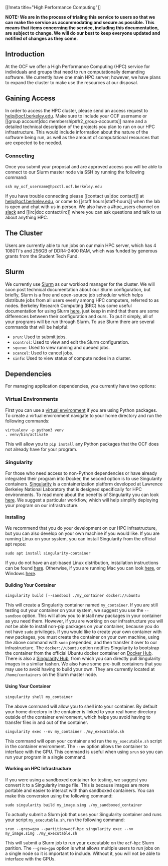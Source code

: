 [[!meta title="High Performance Computing"]]

**NOTE: We are in the process of trialing this service to users so that we can
make the service as accommodating and secure as possible. This means that items
concerning the service, including this documentation, are subject to change.
We will do our best to keep everyone updated and notified of changes as they come.**

## Introduction

At the OCF we offer a High Performance Computing (HPC) service for individuals
and groups that need to run computationally demanding software. We currently
have one main HPC server; however, we have plans to expand the cluster to make
use the resources at our disposal.

## Gaining Access

In order to access the HPC cluster, please send an access request to
[help@ocf.berkeley.edu](mailto:help@ocf.berkeley.edu). Make sure to include
your OCF username or [[group account|doc membership#h2_group-accounts]] name and a detailed technical
description of the projects you plan to run on our HPC infrastructure. This
would include information about the nature of the software being run, as
well as the amount of computational resources that are expected to be needed.

### Connecting

Once you submit your proposal and are approved access you will be able to
connect to our Slurm master node via SSH by running the following command:

```
ssh my_ocf_username@hpcctl.ocf.berkeley.edu
```

If you have trouble connecting please [[contact us|doc contact]] at
[help@ocf.berkeley.edu](mailto:help@ocf.berkeley.edu), or come to
[[staff hours|staff-hours]] when the lab is open and chat with us in person.
We also have a #hpc_users channel on [slack][fco] and [[irc|doc contact/irc]]
where you can ask questions and talk to us about anything HPC.

## The Cluster

Users are currently able to run jobs on our main HPC server, which has 4
1080Ti's and 256GB of DDR4-2400 RAM, which was funded by generous grants from
the Student Tech Fund.

## Slurm

We currently use [Slurm][slurm] as our workload manager for the cluster. We
will soon post technical documentation about our Slurm configuration, but briefly,
Slurm is a free and open-source job scheduler which helps distribute jobs from
all users evenly among HPC computers, referred to as nodes. Berkeley Research
Computing (BRC) has some useful documentation for using Slurm [here][brc_slurm],
just keep in mind that there are some differences between their configuration and
ours. To put it simply, all of your programs will be run through Slurm. To use
Slurm there are several commands that will be helpful:

* `srun`: Used to submit jobs.
* `scontrol`: Used to view and edit the Slurm configuration.
* `squeue`: Used to view running and queued jobs.
* `scancel`: Used to cancel jobs.
* `sinfo`: Used to view status of compute nodes in a cluster.

## Dependencies
For managing application dependencies, you currently have two options:

### Virtual Environments

First you can use a [virtual environment][venv] if you are using Python
packages. To create a virtual environment navigate to your home directory
and run the following commands:

```
virtualenv -p python3 venv
. venv/bin/activate
```

This will allow you to `pip install` any Python packages that the OCF does not
already have for your program.

### Singularity

For those who need access to non-Python dependencies or have already integrated
their program into Docker, the second option is to use Singularity containers.
[Singularity][singularity] is a containerization platform developed at Lawrence
Berkeley National Laboratory that is designed specifically for HPC environments.
To read more about the benefits of Singularity you can look
[here][singularity_article]. We suggest a particular workflow, which will help
simplify deploying your program on our infrastructure.

#### Installing

We recommend that you do your development on our HPC infrastructure, but you
can also develop on your own machine if you would like. If you are running
Linux on your system, you can install Singularity from the official apt repos:

```
sudo apt install singularity-container
```

If you do not have an apt-based Linux distribution, installation instructions
can be found [here][linux_install]. Otherwise, if you are running Mac you can
look [here][mac_install], or Windows [here][win_install].

#### Building Your Container

```
singularity build [--sandbox] ./my_container docker://ubuntu
```
This will create a Singularity container named `my_container`. If you are still
testing out your container on your system, we suggest you use the `--sandbox`
option. This will allow you to install new packages in your container as you
need them. However, if you are working on our infrastructure you will *not*
be able to install non-pip packages on your container, because you do not have
`sudo` privileges. If you would like to create your own container with new packages,
you must create the container on your own machine, using the above command with
`sudo` prepended, and then transfer it over to our infrastructure. The
`docker://ubuntu` option notifies Singularity to bootstrap the container from
the official Ubuntu docker container on [Docker Hub][docker_hub]. There is also
a [Singularity Hub][singularity_hub], from which you can directly pull
Singularity images in a similar fashon. We also have some pre-built containers
that you may use to avoid having to build your own. They are currently located
at `/home/containers` on the Slurm master node.

#### Using Your Container

```
singularity shell my_container
```
The above command will allow you to shell into your container. By default your
home directory in the container is linked to your real home directory outside
of the container environment, which helps you avoid having to transfer files
in and out of the container.

```
singularity exec --nv my_container ./my_executable.sh
```
This command will open your container and run the `my_executable.sh` script in
the container environment. The `--nv` option allows the container to interface with
the GPU. This command is useful when using `srun` so you can run your program
in a single command.

#### Working on HPC Infrastructure

If you were using a sandboxed container for testing, we suggest you convert it
to a Singularity image file. This is because images are more portable and
easier to interact with than sandboxed containers. You can make this
conversion using the following command:
```
sudo singularity build my_image.simg ./my_sandboxed_container
```
To actually submit a Slurm job that uses your Singularity container and runs
your script `my_executable.sh`, run the following command:
```
srun --gres=gpu --partition=ocf-hpc singularity exec --nv my_image.simg ./my_executable.sh
```
This will submit a Slurm job to run your executable on the `ocf-hpc` Slurm
parition. The `--gres=gpu` option is what allows multiple users to run jobs
on a single node so it is important to include. Without it, you will not be
able to interface with the GPUs.

[docker_hub]: https://hub.docker.com/
[singularity_hub]: https://singularity-hub.org/
[singularity_article]: http://www.admin-magazine.com/HPC/Articles/Singularity-A-Container-for-HPC
[slurm]: https://slurm.schedmd.com/
[singularity]: https://singularity.lbl.gov/
[group]: https://www.ocf.berkeley.edu/docs/membership/#h2_group-accounts
[staff_hours]: https://www.ocf.berkeley.edu/staff-hours
[contact]: https://www.ocf.berkeley.edu/docs/contact/
[venv]: https://docs.python.org/3/tutorial/venv.html
[fco]: https://fco.slack.com/
[mac_install]: https://singularity.lbl.gov/install-mac
[win_install]: https://singularity.lbl.gov/install-windows
[linux_install]: https://singularity.lbl.gov/install-linux
[brc_slurm]: http://research-it.berkeley.edu/services/high-performance-computing/running-your-jobs
